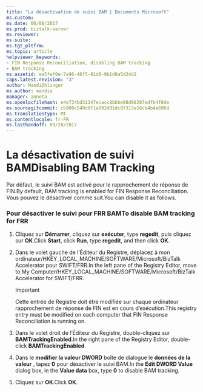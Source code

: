 ```yaml
---
title: "La désactivation de suivi BAM | Documents Microsoft"
ms.custom: 
ms.date: 06/08/2017
ms.prod: biztalk-server
ms.reviewer: 
ms.suite: 
ms.tgt_pltfrm: 
ms.topic: article
helpviewer_keywords:
- FIN Response Reconciliation, disabling BAM tracking
- BAM tracking
ms.assetid: ea5fef0e-7a96-46f5-81d8-9b1d8a5d24d2
caps.latest.revision: "3"
author: MandiOhlinger
ms.author: mandia
manager: anneta
ms.openlocfilehash: e4e734bd31147ecacc8bbbe98d98297edfb4f0de
ms.sourcegitcommit: cb908c540d8f1a692d01dc8f313e16cb4b4e696d
ms.translationtype: MT
ms.contentlocale: fr-FR
ms.lasthandoff: 09/20/2017
---
```

# <a name="disabling-bam-tracking"></a><span data-ttu-id="772d5-102">La désactivation de suivi BAM</span><span class="sxs-lookup"><span data-stu-id="772d5-102">Disabling BAM Tracking</span></span>
<span data-ttu-id="772d5-103">Par défaut, le suivi BAM est activé pour le rapprochement de réponse de FIN.</span><span class="sxs-lookup"><span data-stu-id="772d5-103">By default, BAM tracking is enabled for FIN Response Reconciliation.</span></span> <span data-ttu-id="772d5-104">Vous pouvez le désactiver comme suit.</span><span class="sxs-lookup"><span data-stu-id="772d5-104">You can disable it as follows.</span></span>  
  
### <a name="to-disable-bam-tracking-for-frr"></a><span data-ttu-id="772d5-105">Pour désactiver le suivi pour FRR BAM</span><span class="sxs-lookup"><span data-stu-id="772d5-105">To disable BAM tracking for FRR</span></span>  
  
1.  <span data-ttu-id="772d5-106">Cliquez sur **Démarrer**, cliquez sur **exécuter**, type **regedit**, puis cliquez sur **OK**.</span><span class="sxs-lookup"><span data-stu-id="772d5-106">Click **Start**, click **Run**, type **regedit**, and then click **OK**.</span></span>  
  
2.  <span data-ttu-id="772d5-107">Dans le volet gauche de l’Éditeur du Registre, déplacez à mon ordinateur/HKEY_LOCAL_MACHINE/SOFTWARE/Microsoft/BizTalk Accelerator pour SWIFT/FRR.</span><span class="sxs-lookup"><span data-stu-id="772d5-107">In the left pane of the Registry Editor, move to My Computer/HKEY_LOCAL_MACHINE/SOFTWARE/Microsoft/BizTalk Accelerator for SWIFT/FRR.</span></span>  
  
    > [!IMPORTANT]
    >  <span data-ttu-id="772d5-108">Cette entrée de Registre doit être modifiée sur chaque ordinateur rapprochement de réponse de FIN est en cours d’exécution.</span><span class="sxs-lookup"><span data-stu-id="772d5-108">This registry entry must be modified on each computer that FIN Response Reconciliation is running on.</span></span>  
  
3.  <span data-ttu-id="772d5-109">Dans le volet droit de l’Éditeur du Registre, double-cliquez sur **BAMTrackingEnabled**.</span><span class="sxs-lookup"><span data-stu-id="772d5-109">In the right pane of the Registry Editor, double-click **BAMTrackingEnabled**.</span></span>  
  
4.  <span data-ttu-id="772d5-110">Dans le **modifier la valeur DWORD** boîte de dialogue le **données de la valeur** , tapez **0** pour désactiver le suivi BAM.</span><span class="sxs-lookup"><span data-stu-id="772d5-110">In the **Edit DWORD Value** dialog box, in the **Value data** box, type **0** to disable BAM tracking.</span></span>  
  
5.  <span data-ttu-id="772d5-111">Cliquez sur **OK**.</span><span class="sxs-lookup"><span data-stu-id="772d5-111">Click **OK**.</span></span>
